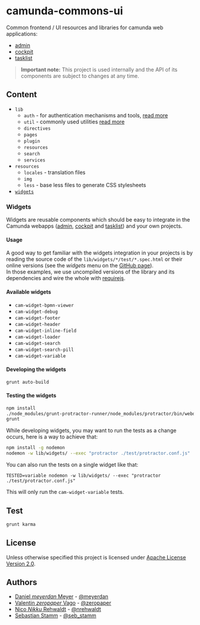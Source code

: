 # camunda-commons-ui

Common frontend / UI resources and libraries for camunda web applications:

- [admin][admin]
- [cockpit][cockpit]
- [tasklist][tasklist]

> **Important note:**
> This project is used internally and the API of its components are subject to changes at any time.

## Content

- `lib`
  - `auth` - for authentication mechanisms and tools, [read more](./lib/auth/README.md)
  - `util` - commonly used utilities [read more](./lib/util/README.md)
  - `directives`
  - `pages`
  - `plugin`
  - `resources`
  - `search`
  - `services`
- `resources`
  - `locales` - translation files
  - `img`
  - `less` - base less files to generate CSS stylesheets
- [`widgets`](#widgets)


### Widgets

Widgets are reusable components which should be easy to integrate in the Camunda webapps ([admin][admin], [cockpit][cockpit] and [tasklist][tasklist]) and your own projects.

#### Usage

A good way to get familiar with the widgets integration in your projects is by reading the source code of the `lib/widgets/*/test/*.spec.html` or their online versions (see the _widgets_ menu on the [GitHub page](//camunda.github.io/camunda-commons-ui)).   
In those examples, we use uncompiled versions of the library and its dependencies and wire the whole with [requirejs](//requirejs.org).


#### Available widgets

- `cam-widget-bpmn-viewer`
- `cam-widget-debug`
- `cam-widget-footer`
- `cam-widget-header`
- `cam-widget-inline-field`
- `cam-widget-loader`
- `cam-widget-search`
- `cam-widget-search-pill`
- `cam-widget-variable`

#### Developing the widgets

```sh
grunt auto-build
```

#### Testing the widgets

```sh
npm install
./node_modules/grunt-protractor-runner/node_modules/protractor/bin/webdriver-manager --chrome update
grunt
```

While developing widgets, you may want to run the tests as a change occurs, here is a way to achieve that:
```sh
npm install -g nodemon
nodemon -w lib/widgets/ --exec "protractor ./test/protractor.conf.js"
```

You can also run the tests on a single widget like that:
```
TESTED=variable nodemon -w lib/widgets/ --exec "protractor ./test/protractor.conf.js"
```
This will only run the `cam-widget-variable` tests.



## Test

```sh
grunt karma
```



## License

Unless otherwise specified this project is licensed under [Apache License Version 2.0](./LICENSE).


## Authors

 - [Daniel _meyerdan_ Meyer](https://github.com/meyerdan) - [@meyerdan](http://twitter.com/meyerdan)
 - [Valentin _zeropaper_ Vago](https://github.com/zeropaper) - [@zeropaper](http://twitter.com/zeropaper)
 - [Nico _Nikku_ Rehwaldt](https://github.com/nikku) - [@nrehwaldt](http://twitter.com/nrehwaldt)
 - [Sebastian Stamm](https://github.com/SebastianStamm) - [@seb_stamm](https://twitter.com/seb_stamm)


[admin]: https://github.com/camunda/camunda-admin-ui
[cockpit]: https://github.com/camunda/camunda-cockpit-ui
[tasklist]: https://github.com/camunda/camunda-tasklist-ui
